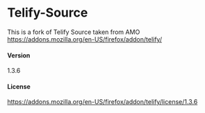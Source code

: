 # Telify-Source
This is a fork of Telify Source taken from AMO https://addons.mozilla.org/en-US/firefox/addon/telify/

#### Version
1.3.6

#### License
https://addons.mozilla.org/en-US/firefox/addon/telify/license/1.3.6
